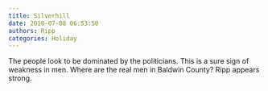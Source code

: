 ```yaml
---
title: Silverhill
date: 2018-07-08 06:53:50
authors: Ripp
categories: Holiday
---
```


 The people look to be dominated by the politicians. This is a sure sign of weakness in men.
Where are the real men in Baldwin County? Ripp appears strong.